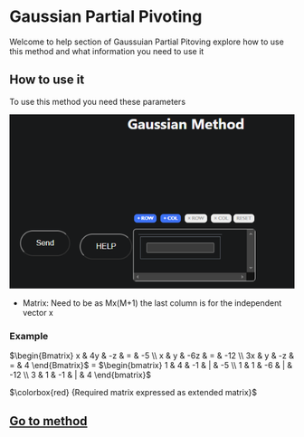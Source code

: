 # Gaussian Partial Pivoting

Welcome to help section of Gaussuian Partial Pitoving explore how to use this method and what information you need to use it

## How to use it

To use this method you need these parameters

![Input](../../static/img/blog/gaussian.png)

- Matrix: Need to be as Mx(M+1) the last column is for the independent vector x

### Example 

$\begin{Bmatrix}
    x & 4y & -z & = & -5 \\
    x & y & -6z & = & -12 \\
    3x & y & -z & = & 4
\end{Bmatrix}$
$=$
$\begin{bmatrix}
    1 & 4 & -1 & | & -5 \\
    1 & 1 & -6 & | & -12 \\
    3 & 1 & -1 & | & 4
\end{bmatrix}$

$\colorbox{red} {Required matrix expressed as extended matrix}$

## [Go to method](../../methods/matrix/gausspivpart)